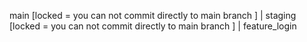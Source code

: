 
  main [locked =  you can not commit directly to main branch ]
    |
  staging [locked =  you can not commit directly to main branch ]
    |
  feature_login 

